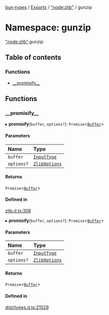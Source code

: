 [bun-types](../README.md) / [Exports](../modules.md) / ["node:zlib"](node_zlib_.md) / gunzip

# Namespace: gunzip

["node:zlib"](node_zlib_.md).gunzip

## Table of contents

### Functions

- [\_\_promisify\_\_](node_zlib_.gunzip.md#__promisify__)

## Functions

### \_\_promisify\_\_

▸ **__promisify__**(`buffer`, `options?`): `Promise`<[`Buffer`](buffer_.md#buffer)\>

#### Parameters

| Name | Type |
| :------ | :------ |
| `buffer` | [`InputType`](zlib_.md#inputtype) |
| `options?` | [`ZlibOptions`](../interfaces/zlib_.ZlibOptions.md) |

#### Returns

`Promise`<[`Buffer`](buffer_.md#buffer)\>

#### Defined in

[zlib.d.ts:308](https://github.com/valgaze/bun-types/blob/5e53f27/zlib.d.ts#L308)

▸ **__promisify__**(`buffer`, `options?`): `Promise`<[`Buffer`](buffer_.md#buffer)\>

#### Parameters

| Name | Type |
| :------ | :------ |
| `buffer` | [`InputType`](zlib_.md#inputtype) |
| `options?` | [`ZlibOptions`](../interfaces/zlib_.ZlibOptions.md) |

#### Returns

`Promise`<[`Buffer`](buffer_.md#buffer)\>

#### Defined in

[dist/types.d.ts:21529](https://github.com/valgaze/bun-types/blob/5e53f27/dist/types.d.ts#L21529)
